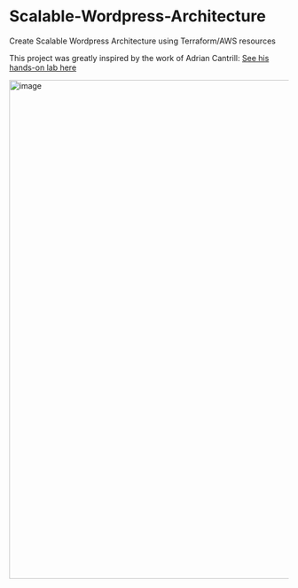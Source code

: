 # Scalable-Wordpress-Architecture
Create Scalable Wordpress Architecture using Terraform/AWS resources

This project was greatly inspired by the work of Adrian Cantrill: [See his hands-on lab here](https://github.com/acantril/learn-cantrill-io-labs/tree/master/aws-elastic-wordpress-evolution)

<img width="900" alt="image" src="https://github.com/djeong95/Scalable-Wordpress-Architecture/assets/102641321/eb39cd1b-0c17-4d36-9e13-060e227c4857">

